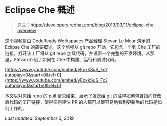 # Eclipse Che 概述

> 原文：<https://developers.redhat.com/blog/2019/03/11/eclipse-che-overview>

这个视频是由 CodeReady Workspaces 产品经理 Stévan Le Meur 演示的 Eclipse Che 的简要概述。这个旅程从 git repo 开始，它包含一个到 Che 工厂的链接。打开该工厂将从 git repo 加载代码，并设置一个完整的开发环境。从那里，Stévan 介绍了如何在 Che 中构建、运行和调试代码。

[https://www.youtube.com/embed/yEoxkSuS_Fc?autoplay=0&start=0&rel=0](https://www.youtube.com/embed/yEoxkSuS_Fc?autoplay=0&start=0&rel=0)

本文以对原始 repo 的 pull 请求结束，展示了发送给 git 的注释如何包含指向修改后代码的工厂链接，使得任何评估 PR 的人都可以很容易地看到更新后的代码是如何工作的。

*Last updated: September 3, 2019*